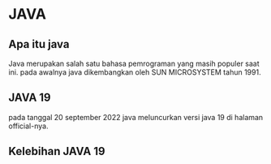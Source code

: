 # JAVA
## Apa itu java
Java merupakan salah satu bahasa pemrograman yang masih populer saat ini. pada awalnya java dikembangkan oleh SUN MICROSYSTEM tahun 1991.

## JAVA 19
pada tanggal 20 september 2022 java meluncurkan versi java 19 di halaman official-nya.

## Kelebihan JAVA 19



